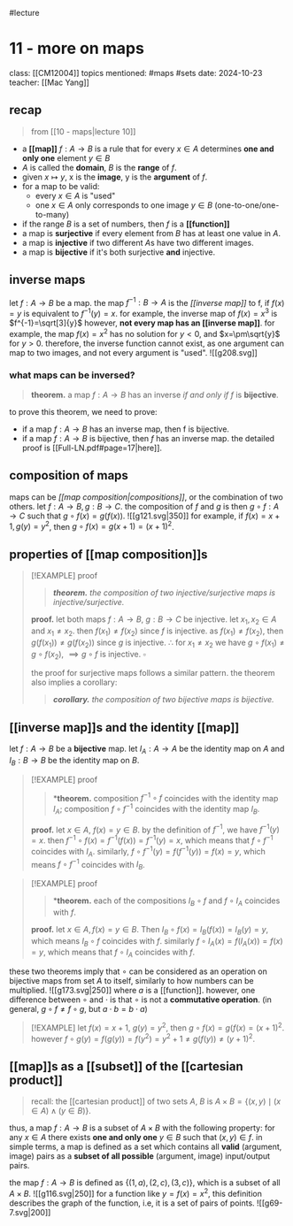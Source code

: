 #lecture
# 11 - more on maps
class: [[CM12004]]
topics mentioned: #maps #sets 
date: 2024-10-23
teacher: [[Mac Yang]]

## recap
> from [[10 - maps|lecture 10]]
+ a **[[map]]** $f:A\to B$ is a rule that for every $x\in A$ determines **one and only one** element $y\in B$
+ $A$ is called the **domain**, $B$ is the **range** of $f$.
+ given $x\mapsto y$, x is the **image**, y is the **argument** of $f$.
+ for a map to be valid:
	+ every $x\in A$ is "used"
	+ one $x\in A$ only corresponds to one image $y\in B$ (one-to-one/one-to-many)
+ if the range $B$ is a set of numbers, then $f$ is a **[[function]]**
+ a map is **surjective** if every element from $B$ has at least one value in $A$.
+ a map is **injective** if two different $A$s have two different images.
+ a map is **bijective** if it's both surjective **and** injective.
## inverse maps
let $f:A\to B$ be a map. the map $f^{-1}:B\to A$ is the *[[inverse map]]* to f, if $f(x)=y$ is equivalent to $f^{-1}(y)=x$. for example, the inverse map of $f(x)=x^3$ is $f^{-1}=\sqrt[3]{y}$
however, **not every map has an [[inverse map]]**. for example, the map $f(x)=x^2$ has no solution for $y<0$, and $x=\pm\sqrt{y}$ for $y>0$. therefore, the inverse function cannot exist, as one argument can map to two images, and not every argument is "used".
![[g208.svg]]
### what maps can be inversed?
> **theorem.** a map $f:A\to B$ has an inverse *if and only if* $f$ is **bijective**.

to prove this theorem, we need to prove:
+ if a map $f:A\to B$ has an inverse map, then f is bijective.
+ if a map $f:A\to B$ is bijective, then $f$ has an inverse map.
the detailed proof is [[Full-LN.pdf#page=17|here]].
## composition of maps
maps can be *[[map composition|compositions]]*, or the combination of two others. let $f:A\to B,g:B\to C$. the composition of $f$ and $g$ is then $g\circ f:A\to C$ such that $g\circ f(x)=g(f(x))$.
![[g121.svg|350]]
for example, if $f(x)=x+1,g(y)=y^2$, then $g\circ f(x)=g(x+1)=(x+1)^2$.
## properties of [[map composition]]s
> [!EXAMPLE] proof
> > ***theorem.** the composition of two injective/surjective maps is injective/surjective.*
> 
> **proof.** let both maps $f:A\to B,\ g:B\to C$ be injective.
> let $x_1,x_2\in A$ and $x_1\ne x_2$. then $f(x_1)\ne f(x_2)$ since $f$ is injective.
> as $f(x_1)\ne f(x_2)$, then $g(f(x_1))\ne g(f(x_2))$ since $g$ is injective.
> $\therefore$ for $x_1\ne x_2$ we have $g\circ f(x_1)\ne g\circ f(x_2),\ \implies g\circ f$ is injective. $\square$
> 
> the proof for surjective maps follows a similar pattern.
> the theorem also implies a corollary:
> > ***corollary.** the composition of two bijective maps is bijective.*
> 
## [[inverse map]]s and the identity [[map]]
let $f:A\to B$ be a **bijective** map. let $I_A:A\to A$ be the identity map on $A$ and $I_B:B\to B$ be the identity map on $B$.
> [!EXAMPLE] proof 
> > ***theorem.** composition $f^{-1}\circ f$ coincides with the identity map $I_A$; composition $f\circ f^{-1}$ coincides with the identity map $I_B$.
> 
> **proof.** let $x\in A,\ f(x)=y\in B$. by the definition of $f^{-1}$, we have $f^{-1}(y)=x$.
> then $f^{-1}\circ f(x)=f^{-1}(f(x))=f^{-1}(y)=x$, which means that $f\circ f^{-1}$ coincides with $I_A$.
> similarly, $f\circ f^{-1}(y)=f(f^{-1}(y))=f(x)=y$, which means $f\circ f^{-1}$ coincides with $I_B$.

> [!EXAMPLE] proof 
> > ***theorem.** each of the compositions $I_B\circ f$ and $f\circ I_A$ coincides with $f$.
> 
> **proof.** let $x\in A,f(x)=y\in B$. Then $I_B\circ f(x)=I_B(f(x))=I_B(y)=y$, which means $I_B\circ f$ coincides with $f$.
> similarly $f\circ I_A(x)=f(I_A(x))=f(x)=y$, which means that $f\circ I_A$ coincides with $f$.

these two theorems imply that $\circ$ can be considered as an operation on bijective maps from set $A$ to itself, similarly to how numbers can be multiplied.
![[g173.svg|250]]
where $a$ is a [[function]].
however, one difference between $\circ$ and $\cdot$ is that $\circ$ is not a **commutative operation**. (in general, $g\circ f\ne f\circ g$, but $a\cdot b=b\cdot a$)
>[!EXAMPLE]
> let $f(x)=x+1,\ g(y)=y^2$, then $g\circ f(x)=g(f(x)=(x+1)^2$. however $f\circ g(y)=f(g(y))=f(y^2)=y^2+1\ne g(f(y))\ne(y+1)^2$.
## [[map]]s as a [[subset]] of the [[cartesian product]]
> recall: the [[cartesian product]] of two sets $A,\ B$ is $A\times B=\{(x,y)\mid(x\in A)\land(y\in B)\}$.

thus, a map $f:A\to B$ is a subset of $A\times B$ with the following property: for any $x\in A$ there exists **one and only one** $y\in B$ such that $(x,y)\in f$.
in simple terms, a map is defined as a set which contains all **valid** (argument, image) pairs as a **subset of all possible** (argument, image) input/output pairs.

the map $f:A\to B$ is defined as $\{(1,a),(2,c),(3,c)\}$, which is a subset of all $A\times B$.
![[g116.svg|250]]
for a function like $y=f(x)=x^2$, this definition describes the graph of the function, i.e, it is a set of pairs of points.
![[g69-7.svg|200]]
